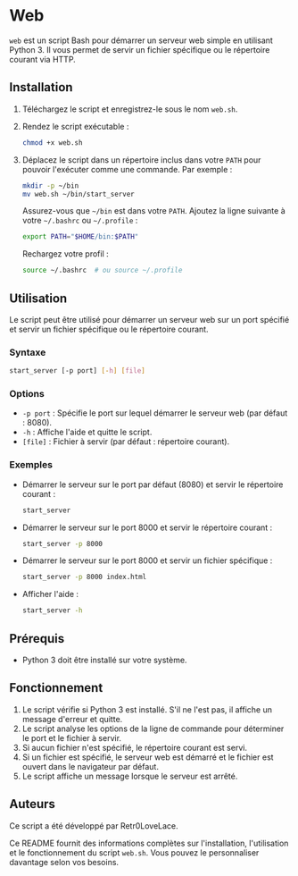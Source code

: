 # Web

`web` est un script Bash pour démarrer un serveur web simple en utilisant Python 3. Il vous permet de servir un fichier spécifique ou le répertoire courant via HTTP.

## Installation

1. Téléchargez le script et enregistrez-le sous le nom `web.sh`.

2. Rendez le script exécutable :
    ```bash
    chmod +x web.sh
    ```

3. Déplacez le script dans un répertoire inclus dans votre `PATH` pour pouvoir l'exécuter comme une commande. Par exemple :
    ```bash
    mkdir -p ~/bin
    mv web.sh ~/bin/start_server
    ```

    Assurez-vous que `~/bin` est dans votre `PATH`. Ajoutez la ligne suivante à votre `~/.bashrc` ou `~/.profile` :
    ```bash
    export PATH="$HOME/bin:$PATH"
    ```

    Rechargez votre profil :
    ```bash
    source ~/.bashrc  # ou source ~/.profile
    ```

## Utilisation

Le script peut être utilisé pour démarrer un serveur web sur un port spécifié et servir un fichier spécifique ou le répertoire courant.

### Syntaxe

```bash
start_server [-p port] [-h] [file]
```

### Options

- `-p port` : Spécifie le port sur lequel démarrer le serveur web (par défaut : 8080).
- `-h` : Affiche l'aide et quitte le script.
- `[file]` : Fichier à servir (par défaut : répertoire courant).

### Exemples

- Démarrer le serveur sur le port par défaut (8080) et servir le répertoire courant :
    ```bash
    start_server
    ```

- Démarrer le serveur sur le port 8000 et servir le répertoire courant :
    ```bash
    start_server -p 8000
    ```

- Démarrer le serveur sur le port 8000 et servir un fichier spécifique :
    ```bash
    start_server -p 8000 index.html
    ```

- Afficher l'aide :
    ```bash
    start_server -h
    ```

## Prérequis

- Python 3 doit être installé sur votre système.

## Fonctionnement

1. Le script vérifie si Python 3 est installé. S'il ne l'est pas, il affiche un message d'erreur et quitte.
2. Le script analyse les options de la ligne de commande pour déterminer le port et le fichier à servir.
3. Si aucun fichier n'est spécifié, le répertoire courant est servi.
4. Si un fichier est spécifié, le serveur web est démarré et le fichier est ouvert dans le navigateur par défaut.
5. Le script affiche un message lorsque le serveur est arrêté.

## Auteurs

Ce script a été développé par Retr0LoveLace.


Ce README fournit des informations complètes sur l'installation, l'utilisation et le fonctionnement du script `web.sh`. Vous pouvez le personnaliser davantage selon vos besoins.
